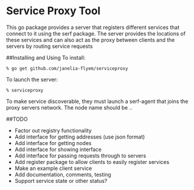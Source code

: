 # Service Proxy Tool

This go package provides a server that registers different services that
connect to it using the serf package.  The server provides the locations
of these services and can also act as the proxy between clients and the
servers by routing service requests

##Installing and Using
To install:

    % go get github.com/janelia-flyem/serviceproxy

To launch the server:

    % serviceproxy

To make service discoverable, they must launch a serf-agent that joins
the proxy servers network.  The node name should be <servicename>.<portnum>.

##TODO

* Factor out registry functionality
* Add interface for getting addresses (use json format)
* Add interface for getting nodes
* Add interface for showing interface
* Add interface for passing requests through to servers
* Add register package to allow clients to easily register services
* Make an example client service
* Add documentation, comments, testing
* Support service state or other status?

